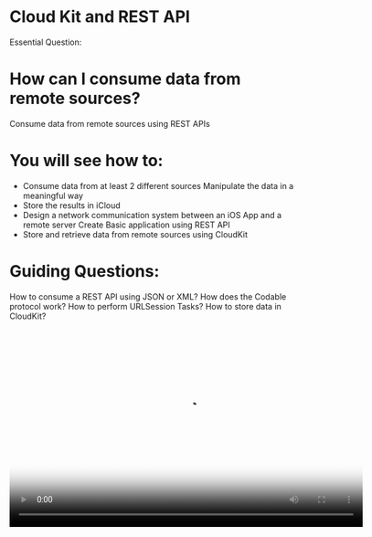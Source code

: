 # Cloud Kit and REST API

Essential Question:
# How can I consume data from remote sources?

Consume data from remote sources using REST APIs

# You will see how to:

- Consume data from at least 2 different sources Manipulate the data in a meaningful way
- Store the results in iCloud
- Design a network communication system between an iOS App and a remote server Create Basic application using REST API
- Store and retrieve data from remote sources using CloudKit
  
# Guiding Questions:

How to consume a REST API using JSON or XML? 
How does the Codable protocol work?
How to perform URLSession Tasks?
How to store data in CloudKit?


<video poster="saveToCloud.jpg" width="618" height="347" controls preload> 
    <source src="saveToCloud.mp4" media="only screen and (min-device-width: 568px)"></source> 
    <source src="saveToCloud.webm"></source> 
</video>
